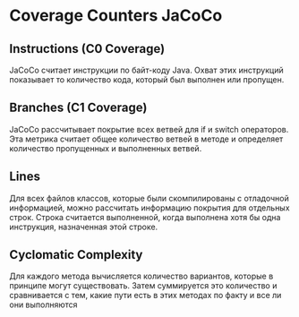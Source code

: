 # Coverage Counters JaCoCo

## Instructions (C0 Coverage)

JaCoCo считает инструкции по байт-коду Java. Охват этих инструкций показывает то количество кода, который был выполнен или пропущен. 

## Branches (C1 Coverage)

JaCoCo рассчитывает покрытие всех ветвей для if и switch операторов. Эта метрика считает общее количество ветвей в методе и определяет количество пропущенных и выполненных ветвей.

## Lines

Для всех файлов классов, которые были скомпилированы с отладочной информацией, можно рассчитать информацию покрытия для отдельных строк. Строка считается выполненной, когда выполнена хотя бы одна инструкция, назначенная этой строке.

## Cyclomatic Complexity

Для каждого метода вычисляется количество вариантов, которые в принципе могут существовать. Затем суммируется это количество и сравнивается с тем, какие пути есть в этих методах по факту и все ли они выполняются 


